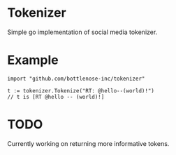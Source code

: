 # Tokenizer

Simple go implementation of social media tokenizer.

# Example

    import "github.com/bottlenose-inc/tokenizer" 
    
    t := tokenizer.Tokenize("RT: @hello--(world)!")
    // t is [RT @hello -- (world)!]

# TODO

Currently working on returning more informative tokens.
